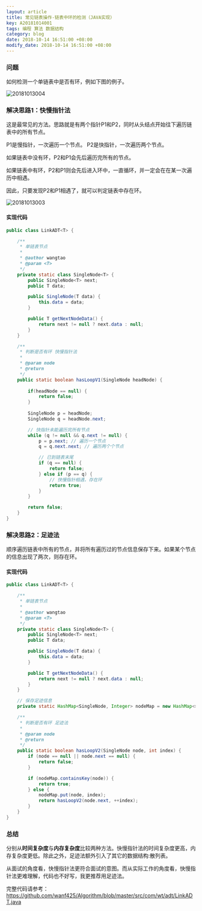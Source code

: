 ```yaml
---
layout: article
title: 常见链表操作-链表中环的检测（JAVA实现）
key: A20181014001
tags: 编程 算法 数据结构
category: blog
date: 2018-10-14 16:51:00 +08:00
modify_date: 2018-10-14 16:51:00 +08:00
---
```


### 问题

如何检测一个单链表中是否有环，例如下图的例子。

![20181013004](http://ot6uqhsry.bkt.clouddn.com/20181013004.png)

<!--more-->

### 解决思路1：快慢指针法

这是最常见的方法。思路就是有两个指针P1和P2，同时从头结点开始往下遍历链表中的所有节点。

P1是慢指针，一次遍历一个节点。
P2是快指针，一次遍历两个节点。

如果链表中没有环，P2和P1会先后遍历完所有的节点。

如果链表中有环，P2和P1则会先后进入环中，一直循环，并一定会在在某一次遍历中相遇。

因此，只要发现P2和P1相遇了，就可以判定链表中存在环。

![20181013003](http://ot6uqhsry.bkt.clouddn.com/20181013003.png)

#### 实现代码

```java
public class LinkADT<T> {

    /**
     * 单链表节点
     * 
     * @author wangtao
     * @param <T>
     */
    private static class SingleNode<T> {
        public SingleNode<T> next;
        public T data;

        public SingleNode(T data) {
            this.data = data;
        }

        public T getNextNodeData() {
            return next != null ? next.data : null;
        }
    }

    /**
     * 判断是否有环 快慢指针法
     * 
     * @param node
     * @return
     */
    public static boolean hasLoopV1(SingleNode headNode) {
        
        if(headNode == null) {
            return false;
        }
        
        SingleNode p = headNode;
        SingleNode q = headNode.next;

        // 快指针未能遍历完所有节点
        while (q != null && q.next != null) {
            p = p.next; // 遍历一个节点
            q = q.next.next; // 遍历两个个节点

            // 已到链表末尾
            if (q == null) {
                return false;
            } else if (p == q) {
                // 快慢指针相遇，存在环
                return true;
            }
        }

        return false;
    }
}
```

### 解决思路2：足迹法

顺序遍历链表中所有的节点，并将所有遍历过的节点信息保存下来。如果某个节点的信息出现了两次，则存在环。

#### 实现代码

```java
public class LinkADT<T> {

    /**
     * 单链表节点
     * 
     * @author wangtao
     * @param <T>
     */
    private static class SingleNode<T> {
        public SingleNode<T> next;
        public T data;

        public SingleNode(T data) {
            this.data = data;
        }

        public T getNextNodeData() {
            return next != null ? next.data : null;
        }
    }

    // 保存足迹信息
    private static HashMap<SingleNode, Integer> nodeMap = new HashMap<>();

    /**
     * 判断是否有环 足迹法
     * 
     * @param node
     * @return
     */
    public static boolean hasLoopV2(SingleNode node, int index) {
        if (node == null || node.next == null) {
            return false;
        }

        if (nodeMap.containsKey(node)) {
            return true;
        } else {
            nodeMap.put(node, index);
            return hasLoopV2(node.next, ++index);
        }
    }
}
```

### 总结

分别从**时间复杂度**与**内存复杂度**比较两种方法。快慢指针法的时间复杂度更高，内存复杂度更低。除此之外，足迹法额外引入了其它的数据结构:散列表。

从面试的角度看，快慢指针法更符合面试的意图。而从实际工作的角度看，快慢指针法更难理解，代码也不好写，我更推荐用足迹法。

完整代码请参考：
https://github.com/wanf425/Algorithm/blob/master/src/com/wt/adt/LinkADT.java

